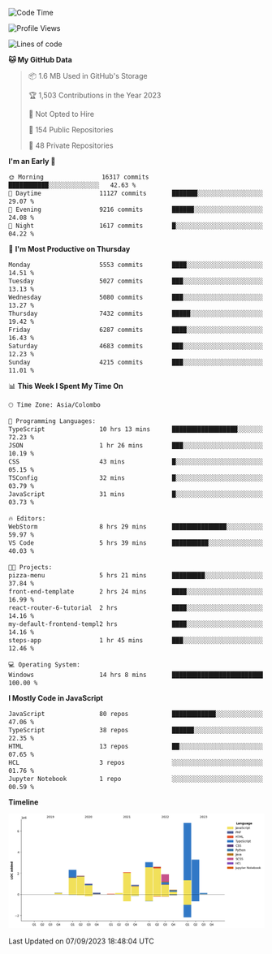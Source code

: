 
<!--START_SECTION:waka-->
![Code Time](http://img.shields.io/badge/Code%20Time-1%2C180%20hrs%2029%20mins-blue)

![Profile Views](http://img.shields.io/badge/Profile%20Views-0-blue)

![Lines of code](https://img.shields.io/badge/From%20Hello%20World%20I%27ve%20Written-26.6%20million%20lines%20of%20code-blue)

**🐱 My GitHub Data** 

> 📦 1.6 MB Used in GitHub's Storage 
 > 
> 🏆 1,503 Contributions in the Year 2023
 > 
> 🚫 Not Opted to Hire
 > 
> 📜 154 Public Repositories 
 > 
> 🔑 48 Private Repositories 
 > 
**I'm an Early 🐤** 

```text
🌞 Morning                16317 commits       ███████████░░░░░░░░░░░░░░   42.63 % 
🌆 Daytime                11127 commits       ███████░░░░░░░░░░░░░░░░░░   29.07 % 
🌃 Evening                9216 commits        ██████░░░░░░░░░░░░░░░░░░░   24.08 % 
🌙 Night                  1617 commits        █░░░░░░░░░░░░░░░░░░░░░░░░   04.22 % 
```
📅 **I'm Most Productive on Thursday** 

```text
Monday                   5553 commits        ████░░░░░░░░░░░░░░░░░░░░░   14.51 % 
Tuesday                  5027 commits        ███░░░░░░░░░░░░░░░░░░░░░░   13.13 % 
Wednesday                5080 commits        ███░░░░░░░░░░░░░░░░░░░░░░   13.27 % 
Thursday                 7432 commits        █████░░░░░░░░░░░░░░░░░░░░   19.42 % 
Friday                   6287 commits        ████░░░░░░░░░░░░░░░░░░░░░   16.43 % 
Saturday                 4683 commits        ███░░░░░░░░░░░░░░░░░░░░░░   12.23 % 
Sunday                   4215 commits        ███░░░░░░░░░░░░░░░░░░░░░░   11.01 % 
```


📊 **This Week I Spent My Time On** 

```text
🕑︎ Time Zone: Asia/Colombo

💬 Programming Languages: 
TypeScript               10 hrs 13 mins      ██████████████████░░░░░░░   72.23 % 
JSON                     1 hr 26 mins        ███░░░░░░░░░░░░░░░░░░░░░░   10.19 % 
CSS                      43 mins             █░░░░░░░░░░░░░░░░░░░░░░░░   05.15 % 
TSConfig                 32 mins             █░░░░░░░░░░░░░░░░░░░░░░░░   03.79 % 
JavaScript               31 mins             █░░░░░░░░░░░░░░░░░░░░░░░░   03.73 % 

🔥 Editors: 
WebStorm                 8 hrs 29 mins       ███████████████░░░░░░░░░░   59.97 % 
VS Code                  5 hrs 39 mins       ██████████░░░░░░░░░░░░░░░   40.03 % 

🐱‍💻 Projects: 
pizza-menu               5 hrs 21 mins       █████████░░░░░░░░░░░░░░░░   37.84 % 
front-end-template       2 hrs 24 mins       ████░░░░░░░░░░░░░░░░░░░░░   16.99 % 
react-router-6-tutorial  2 hrs               ████░░░░░░░░░░░░░░░░░░░░░   14.16 % 
my-default-frontend-templ2 hrs               ████░░░░░░░░░░░░░░░░░░░░░   14.16 % 
steps-app                1 hr 45 mins        ███░░░░░░░░░░░░░░░░░░░░░░   12.46 % 

💻 Operating System: 
Windows                  14 hrs 8 mins       █████████████████████████   100.00 % 
```

**I Mostly Code in JavaScript** 

```text
JavaScript               80 repos            ████████████░░░░░░░░░░░░░   47.06 % 
TypeScript               38 repos            ██████░░░░░░░░░░░░░░░░░░░   22.35 % 
HTML                     13 repos            ██░░░░░░░░░░░░░░░░░░░░░░░   07.65 % 
HCL                      3 repos             ░░░░░░░░░░░░░░░░░░░░░░░░░   01.76 % 
Jupyter Notebook         1 repo              ░░░░░░░░░░░░░░░░░░░░░░░░░   00.59 % 
```



**Timeline**

![Lines of Code chart](https://raw.githubusercontent.com/ccweerasinghe1994/ccweerasinghe1994/master/assets/bar_graph.png)


 Last Updated on 07/09/2023 18:48:04 UTC
<!--END_SECTION:waka-->
